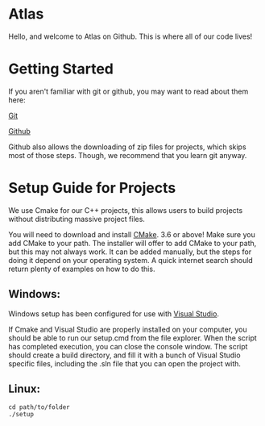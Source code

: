 # Atlas

Hello, and welcome to Atlas on Github.
This is where all of our code lives!

# Getting Started

If you aren't familiar with git or github, you may want to read about them here:

[Git](https://git-scm.com/book/en/v1/Getting-Started)

[Github](https://github.com/getting-started)


Github also allows the downloading of zip files for projects, which skips most of those steps.
Though, we recommend that you learn git anyway.

# Setup Guide for Projects

We use Cmake for our C++ projects, this allows users to build projects without distributing massive project files.

You will need to download and install [CMake](https://cmake.org/download/). 3.6 or above!
Make sure you add CMake to your path. The installer will offer to add CMake to your path, but this may not always work.
It can be added manually, but the steps for doing it depend on your operating system.
A quick internet search should return plenty of examples on how to do this.

## Windows:

Windows setup has been configured for use with [Visual Studio](https://www.visualstudio.com/vs/community/).

If Cmake and Visual Studio are properly installed on your computer, you should be able to run our setup.cmd from the file explorer.
When the script has completed execution, you can close the console window.
The script should create a build directory, and fill it with a bunch of Visual Studio specific files, including the .sln file that you can open the project with.

## Linux:

```
cd path/to/folder
./setup
```
